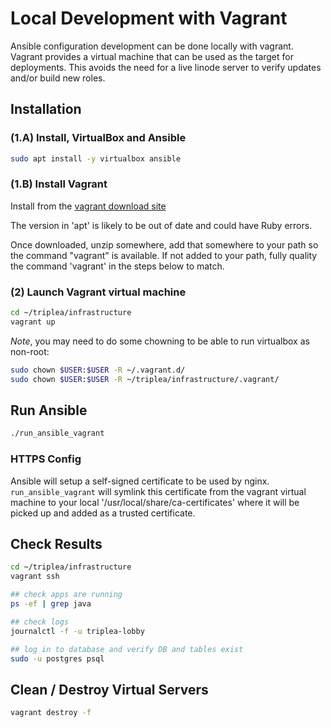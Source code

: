 # Local Development with Vagrant

Ansible configuration development can be done locally with vagrant.
Vagrant provides a virtual machine that can be used as the target for
deployments. This avoids the need for a live linode server to verify
updates and/or build new roles.

## Installation

### (1.A) Install, VirtualBox and Ansible

```bash
sudo apt install -y virtualbox ansible
```

### (1.B) Install Vagrant

Install from the [vagrant download site](https://www.vagrantup.com/downloads.html)

The version in 'apt' is likely to be out of date and could have Ruby errors.

Once downloaded, unzip somewhere, add that somewhere to your path so the
command "vagrant" is available. If not added to your path, fully quality
the command 'vagrant' in the steps below to match.

### (2) Launch Vagrant virtual machine

```bash
cd ~/triplea/infrastructure
vagrant up
```

*Note*, you may need to do some chowning to be able to run virtualbox as non-root:

```bash
sudo chown $USER:$USER -R ~/.vagrant.d/
sudo chown $USER:$USER -R ~/triplea/infrastructure/.vagrant/
```

## Run Ansible

```bash
./run_ansible_vagrant
```

### HTTPS Config

Ansible will setup a self-signed certificate to be used by nginx.
`run_ansible_vagrant` will symlink this certificate from the vagrant virtual
machine to your local '/usr/local/share/ca-certificates' where it will
be picked up and added as a trusted certificate.

## Check Results

```bash
cd ~/triplea/infrastructure
vagrant ssh

## check apps are running
ps -ef | grep java

## check logs
journalctl -f -u triplea-lobby

## log in to database and verify DB and tables exist
sudo -u postgres psql
```

## Clean / Destroy Virtual Servers

```bash
vagrant destroy -f
```
